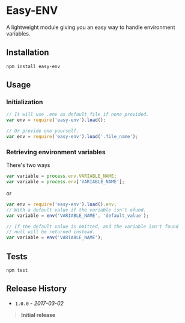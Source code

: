 Easy-ENV
=========

A lightweight module giving you an easy way to handle environment variables.

## Installation
`npm install easy-env`

## Usage

### Initialization
```javascript
// It will use .env as default file if none provided.
var env = require('easy-env').load();

// Or provide one yourself.
var env = require('easy-env').load('.file_name');
```

### Retrieving environment variables
There's two ways
```javascript
var variable = process.env.VARIABLE_NAME;
var variable = process.env['VARIABLE_NAME'];
```
or
```javascript
var env = require('easy-env').load().env;
// With a default value if the variable isn't ofund.
var variable = env('VARIABLE_NAME', 'default_value');

// If the default value is omitted, and the variable isn't found
// null will be returned instead.
var variable = env('VARIABLE_NAME');
```

## Tests
`npm test`

## Release History

* `1.0.0` - *2017-03-02*
> **Initial release**